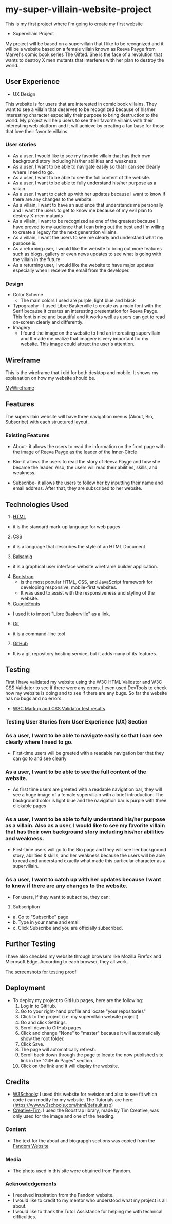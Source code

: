 # my-super-villain-website-project
This is my first project where i'm going to create my first website

 - Supervillain Project

My project will be based on a supervillain that I like to be recognized 
and it will be a website based on a female villain known as Reeva Payge from Marvel's comic book series The Gifted. 
She is the face of a revolution that wants to destroy X men mutants that interferes with her plan to destroy the world.

## User Experience
    
- UX Design

This website is for users that are interested in comic book villains. They want to see a villain that deserves to be recognized because of his/her interesting character especially their purpose to bring destruction to the world. 
My project will help users to see their favorite villains with their interesting web platform and it will achieve by creating a fan base for those that love their favorite villains.

### User stories
- As a user, I would like to see my favorite villain that has their own background story including his/her abilities and weakness.
- As a user, I want to be able to navigate easily so that I can see clearly where I need to go.
- As a user, I want to be able to see the full content of the website.
- As a user, I want to be able to fully understand his/her purpose as a villain.
- As a user, I want to catch up with her updates because I want to know if there are any changes to the website.
- As a villain, I want to have an audience that understands me personally and I want the users to get to know me because of my evil plan to destroy X-men mutants
- As a villain, I want to be recognized as one of the greatest because I have proved to my audience that I can bring out the best and I'm willing to create a legacy for the next generation villains.
- As a villain, I want the users to see me clearly and understand what my purpose is.
- As a returning user, I would like the website to bring out more features such as blogs, gallery or even news updates to see what is going with the villain in the future
- As a returning user, I would like the website to have major updates especially when I receive the email from the developer.

### Design
 - Color Scheme
     -   The main colors I used are purple, light blue and black
- Typography
      -  I used Libre Baskerville to create as a main font with the Serif because it creates an interesting presentation for Reeva Payge. This font is nice and beautiful and it works well as users can get to read on-screen clearly and differently. 
- Imagery
    -  I found the image on the website to find an interesting supervillain and It made me realize that imagery is very important for my website. This image could attract the user's attention.

## Wireframe
This is the wireframe that i did for both desktop and mobile. It shows my explanation on how my website should be.

[MyWireframe](https://github.com/chikos96/my-super-villain-website-project/blob/f7597cf93501df89fec901b75046581da1e4f379/Documentation/supervillain-project.pdf)

## Features

The supervillain website will have three navigation menus (About, Bio, Subscribe) with each structured layout. 
 
### Existing Features
- About- it allows the users to read the information on the front page with the image of Reeva Payge as the leader of the Inner-Circle

- Bio- it allows the users to read the story of Reeva Payge and how she became the leader. 
Also, the users will read their abilities, skills, and weakness.

- Subscribe- it allows the users to follow her by inputting their name and email address. 
After that, they are subscribed to her website.

## Technologies Used

1. [HTML](https://en.wikipedia.org/wiki/HTML)
  - it is the standard mark-up language for web pages
2. [CSS](https://en.wikipedia.org/wiki/Cascading_Style_Sheets)
  - it is a language that describes the style of an HTML Document
3. [Balsamiq](https://en.wikipedia.org/wiki/Balsamiq)
  - it is a graphical user interface website wireframe builder application.
4. [Bootstrap](https://en.wikipedia.org/wiki/Bootstrap_(front-end_framework))
    - is the most popular HTML, CSS, and JavaScript framework for developing responsive, mobile-first websites. 
    - It was used to assist with the responsiveness and styling of the website. 
5. [GoogleFonts](https://fonts.google.com/)
  - I used it to import "Libre Baskerville" as a link.
6. [Git](https://git-scm.com/)
  - it is a command-line tool
7. [GitHub](https://github.com/)
  - It is a git repository hosting service, but it adds many of its features.

## Testing

First I have validated my website using the W3C HTML Validator and W3C CSS Validator to see if there were any errors. 
I even used DevTools to check how my website is doing and to see if there are any bugs. 
So far the website has no bugs and no errors.

-   [W3C Markup and CSS Validator test results](https://github.com/chikos96/my-super-villain-website-project/blob/07fe398f5d31815ef7f883188ed4cac34c6dd60c/documentation/screenshots%20for%20html%20and%20css%20validation.pdf)


### Testing User Stories from User Experience (UX) Section

### As a user, I want to be able to navigate easily so that I can see clearly where I need to go.
- First-time users will be greeted with a readable navigation bar that they can go to and see clearly
### As a user, I want to be able to see the full content of the website.
- As first time users are greeted with a readable navigation bar, they will see a huge image of a female supervillain with a brief introduction. The background color is light blue and the navigation bar is purple with three clickable pages

### As a user, I want to be able to fully understand his/her purpose as a villain. Also as a user, I would like to see my favorite villain that has their own background story including his/her abilities and weakness.
- First-time users will go to the Bio page and they will see her background story, abilities & skills, and her weakness because the users will be able to read and understand exactly what made this particular character as a supervillain.
### As a user, I want to catch up with her updates because I want to know if there are any changes to the website.
- For users, if they want to subscribe, they can:

1. Subscription
 - a. Go to "Subscribe" page
 - b. Type in your name and email
 - c. Click Subscribe and you are officially subscribed.

## Further Testing

I have also checked my website through browsers like Mozilla Firefox and Microsoft Edge.
According to each browser, they all work.

[The screenshots for testing proof](https://github.com/chikos96/my-super-villain-website-project/blob/7511ee35f75b36a8b490733f2e3ec459035a4bcd/Documentation/screenshots%20for%20html%20and%20css%20validation.pdf)

## Deployment

- To deploy my project to GitHub pages, here are the following:
    1. Log in to GitHub.
    2. Go to your right-hand profile and locate "your repositories"
    3. Click to the project (i.e. my supervillain website project)
    4. Go and click Settings.
    5. Scroll down to GitHub pages.
    6. Click and change "None" to "master" because it will automatically show the root folder.
    7. Click Save.
    8. The page will automatically refresh.
    9. Scroll back down through the page to locate the now published site link in the "GitHub Pages" section. 
    10. Click on the link and it will display the website.

## Credits

-   [W3Schools](https://www.w3schools.com/): I used this website for revision and also to see fit which code i can modify for my website. The Tutorials are here: (https://www.w3schools.com/html/default.asp)
-   [Creative-Tim](https://www.creative-tim.com/cheatsheet/bootstrap4#): I used the Boostrap library, made by Tim Creative, was only used for the image and one of the heading.


### Content
- The text for the about and biograpgh sections was copied from the [Fandom Website](https://thegifted.fandom.com/wiki/Reeva_Payge)

### Media
- The photo used in this site were obtained from Fandom.

### Acknowledgements

- I received inspiration from the Fandom website.
- I would like to credit to my mentor who understood what my project is all about. 
- I would like to thank the Tutor Assistance for helping me with technical difficulties.


